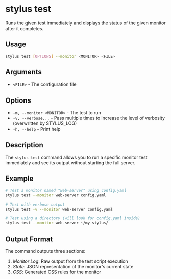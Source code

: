 # stylus test

Runs the given test immediately and displays the status of the given monitor after it completes.

## Usage

```bash
stylus test [OPTIONS] --monitor <MONITOR> <FILE>
```

## Arguments

- `<FILE>` - The configuration file

## Options

- `-m, --monitor <MONITOR>` - The test to run
- `-v, --verbose...` - Pass multiple times to increase the level of verbosity (overwritten by STYLUS_LOG)
- `-h, --help` - Print help

## Description

The `stylus test` command allows you to run a specific monitor test immediately and see its output without starting the full server.

## Example

```bash
# Test a monitor named "web-server" using config.yaml
stylus test --monitor web-server config.yaml

# Test with verbose output
stylus test -v --monitor web-server config.yaml

# Test using a directory (will look for config.yaml inside)
stylus test --monitor web-server ~/my-stylus/
```

## Output Format

The command outputs three sections:

1. _Monitor Log_: Raw output from the test script execution
2. _State_: JSON representation of the monitor's current state
3. _CSS_: Generated CSS rules for the monitor
